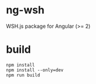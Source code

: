 # ng-wsh
WSH.js package for Angular (>= 2)


# build

```
npm install
npm install --only=dev
npm run build
```